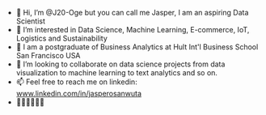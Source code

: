 - 👋 Hi, I’m @J20-Oge but you can call me Jasper, I am an aspiring Data Scientist 
- 👀 I’m interested in Data Science, Machine Learning, E-commerce, IoT, Logistics and Sustainability 
- 🌱 I am a postgraduate of Business Analytics at Hult Int'l Business School San Francisco USA
- 💞️ I’m looking to collaborate on data science projects from data visualization to machine learning to text analytics and so on. 
- 📫 Feel free to reach me on linkedin: www.linkedin.com/in/jasperosanwuta 
- 🤟🏾🤟🏾🤟🏾

<!---
J20-Oge/J20-Oge is a ✨ special ✨ repository because its `README.md` (this file) appears on your GitHub profile.
You can click the Preview link to take a look at your changes.
--->

